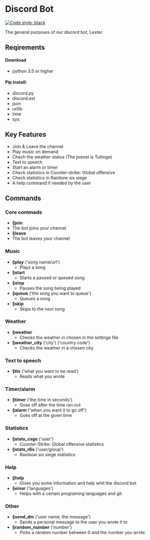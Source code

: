 # Discord Bot
[![Code style: black](https://img.shields.io/badge/code%20style-black-000000.svg)](https://github.com/psf/black)

The general purposes of our discord bot, Lester.

## Reqirements

#### Download
 - python 3.5 or higher

#### Pip install:
 - discord.py
 - discord.ext
 - json
 - urllib
 - time
 - sys


## Key Features
- Join & Leave the channel
- Play music on demand 
- Chech the weather status (The preset is Tullinge)
- Text to speech
- Start an alarm or timer
- Check statistics in Counter-strike: Global offensive
- Check statistics in Rainbow six siege
- A help command if needed by the user


## Commands

### Core commads
  - **§join**
   - The bot joins your channel
  - **§leave**
   - The bot leaves your channel

### Music
  - **§play** ('song name/url')
    - Plays a song
  - **§start** 
    - Starts a paused or queued song
  - **§stop** 
    - Pauses the song being played
  - **§queue** ('the song you want to queue')
    - Queues a song
  - **§skip** 
    - Skips to the next song

### Weather
  - **§weather**
    - Checks the weather in chosen in the settings file
  - **§weather_city** ('city') ('country code')
    - Checks the weather in a chosen city

### Text to speech
  - **§tts** ('what you want to be read')
    - Reads what you wrote

### Timer/alarm
  - **§timer** ('the time in seconds')
    - Goes off after the time ran out
  - **§alarm** ('when you want it to go off')
    - Goes off at the given time

### Statistics
  - **§stats_csgo** ('user')
    - Counter-Strike: Global offensive statistics
  - **§stats_r6s** ('user/group')
    - Rainbow six siege statistics

### Help
  - **§help**
    - Gives you some information and help whit the discord bot
  - **§einar** ('languages')
    - Helps with a certain programing languages and git

### Other
  - **§send_dm** ('user name; the message')
    - Sends a personal message to the user you wrote it to
  - **§random_number** ('number')
    - Picks a random number between 0 and the number you wrote
